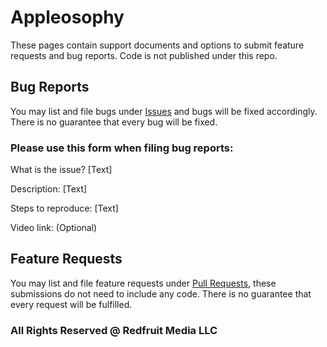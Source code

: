 # Appleosophy
These pages contain support documents and options to submit feature requests and bug reports. Code is not published under this repo.

## Bug Reports
You may list and file bugs under [Issues](https://github.com/Baecien/appleosophy/issues) and bugs will be fixed accordingly. There is no guarantee that every bug will be fixed.

### Please use this form when filing bug reports:

What is the issue? [Text]

Description: [Text]

Steps to reproduce: [Text]

Video link: (Optional)


## Feature Requests
You may list and file feature requests under [Pull Requests](https://github.com/Baecien/appleosophy/pulls), these submissions do not need to include any code. There is no guarantee that every request will be fulfilled.

### All Rights Reserved @ Redfruit Media LLC
